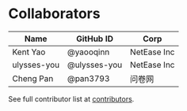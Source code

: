 # Collaborators

Name | GitHub ID | Corp
---  | ---       | --- 
Kent Yao    | @yaooqinn    | NetEase Inc
ulysses-you | @ulysses-you | NetEase Inc
Cheng Pan   | @pan3793     | 问卷网

See full contributor list at [contributors](https://github.com/yaooqinn/kyuubi/graphs/contributors).
